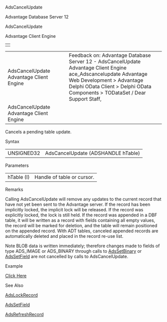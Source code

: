 AdsCancelUpdate




Advantage Database Server 12  

AdsCancelUpdate

Advantage Client Engine

|  |
| --- |
|  |

|  |  |  |  |  |
| --- | --- | --- | --- | --- |
| AdsCancelUpdate  Advantage Client Engine |  |  | Feedback on: Advantage Database Server 12 - AdsCancelUpdate Advantage Client Engine ace\_Adscancelupdate Advantage Web Development > Advantage Delphi OData Client > Delphi OData Components > TODataSet / Dear Support Staff, |  |
| AdsCancelUpdate  Advantage Client Engine |  |  |  |  |

Cancels a pending table update.

Syntax

|  |  |
| --- | --- |
| UNSIGNED32 | AdsCancelUpdate (ADSHANDLE hTable) |

Parameters

|  |  |
| --- | --- |
| hTable (I) | Handle of table or cursor. |

Remarks

Calling AdsCancelUpdate will remove any updates to the current record that have not yet been sent to the Advantage server. If the record has been implicitly locked, the implicit lock will be released. If the record was explicitly locked, the lock is still held. If the record was appended in a DBF table, it will be written as a record with fields containing all empty values, the record will be marked for deletion, and the table will remain positioned on the appended record. With ADT tables, canceled appended records are automatically deleted and placed in the record re-use list.

Note BLOB data is written immediately; therefore changes made to fields of type ADS\_IMAGE or ADS\_BINARY through calls to [AdsSetBinary](ace_adssetbinary.htm) or [AdsSetField](ace_adssetfield.htm) are not cancelled by calls to AdsCancelUpdate.

Example

[Click Here](ace_examples.htm#adscancelupdateexample)

See Also

[AdsLockRecord](ace_adslockrecord.htm)

[AdsSetField](ace_adssetfield.htm)

[AdsRefreshRecord](ace_adsrefreshrecord.htm)